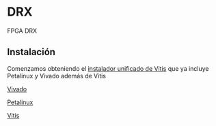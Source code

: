 # DRX

FPGA DRX

## Instalación

Comenzamos obteniendo el [instalador unificado de Vitis](https://www.xilinx.com/support/download/index.html/content/xilinx/en/downloadNav/vitis.html) 
que ya incluye Petalinux y Vivado además de Vitis

[Vivado](Vivado/README.md)

[Petalinux](Petalinux/README.md)

[Vitis](Vitis/README.md)